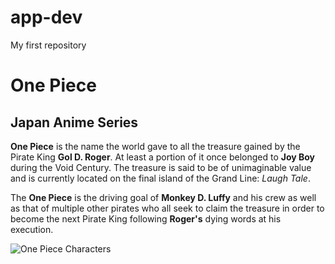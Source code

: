 # app-dev
My first repository
# One Piece
## Japan Anime Series

**One Piece** is the name the world gave to all the treasure gained by the Pirate King **Gol D. Roger**. At least a portion of it once belonged to **Joy Boy** during the Void Century.
The treasure is said to be of unimaginable value and is currently located on the final island of the Grand Line: _Laugh Tale_.

The **One Piece** is the driving goal of **Monkey D. Luffy** and his crew as well as that of multiple other pirates
who all seek to claim the treasure in order to become the next Pirate King following **Roger's** dying words at his execution.

![One Piece Characters](anime-all-characters-hd-019ef0e9rowcepym.jpg)
